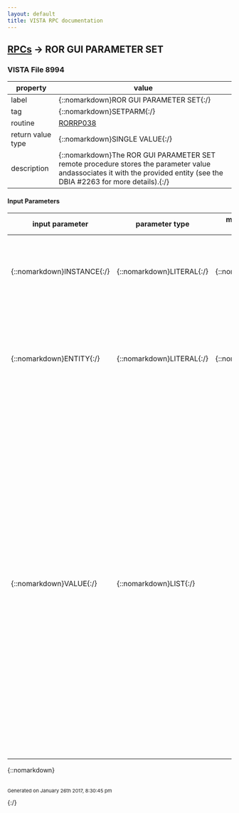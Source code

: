 ```yaml
---
layout: default
title: VISTA RPC documentation
---
```




## [RPCs](TableOfContent.md) &#8594; ROR GUI PARAMETER SET 



### VISTA File 8994 


 property | value 
--- | --- 
 label | {::nomarkdown}ROR GUI PARAMETER SET{:/}
 tag | {::nomarkdown}SETPARM{:/}
 routine | [RORRP038](http://code.osehra.org/dox/Routine_RORRP038_source.html)
 return value type | {::nomarkdown}SINGLE VALUE{:/}
 description | {::nomarkdown}The ROR GUI PARAMETER SET remote procedure stores the parameter value andassociates it with the provided entity (see the DBIA #2263 for more details).{:/}

#### Input Parameters

| input parameter | parameter type | maximum data length | required | description | 
| --- | --- | --- | --- | --- | 
| {::nomarkdown}INSTANCE{:/} | {::nomarkdown}LITERAL{:/} | {::nomarkdown}91{:/} | {::nomarkdown}true{:/} | {::nomarkdown}The INSTANCE parameter defines the instance name of the GUI parameter. It can also contain the parameter name as the second \^\-piece (by default, the \ROR GUI PARAMETER\ is used).{:/} | 
| {::nomarkdown}ENTITY{:/} | {::nomarkdown}LITERAL{:/} | {::nomarkdown}30{:/} |  | {::nomarkdown}The ENTITY parameter defines the context that the parameter value isassociated with. By default ($G(ENTITY)=\\), the \USR\ (user settings)value is used (see the DBIA #2263 for more details). The other value thatis used most often is the \PKG\ (package settings).{:/} | 
| {::nomarkdown}VALUE{:/} | {::nomarkdown}LIST{:/} |  |  | {::nomarkdown}The VALUE parameter defines the value of the GUI parameter. It should beeither a literal (string value) or a list (text value). You can use the \@\ value to delete the parameter.  NOTE: The list (the Mult property) should not contain       the 0 subscript (it will not be stored). Example #1 (string value):   RPCBroker.Param[0].Value := 'MAIN FORM POS';  RPCBroker.Param[0].PType := literal;  RPCBroker.Param[1].Value := '';  RPCBroker.Param[1].PType := literal;  RPCBroker.Param[2].Value := '5,5,400,250';  RPCBroker.Param[2].PType := literal; Example #2 (text value):   RPCBroker.Param[0].Value := 'COM PORT SETTINGS';  RPCBroker.Param[0].PType := literal;  RPCBroker.Param[1].Value := 'PKG';  RPCBroker.Param[1].PType := literal;  RPCBroker.Param[2].Mult[1] := 'Port=COM1';  RPCBroker.Param[2].Mult[2] := 'Baud=19200';  RPCBroker.Param[2].PType := list;{:/} | 

{::nomarkdown} <br/><br/><p style="font-size: 11px">Generated on January 26th 2017, 8:30:45 pm</p>{:/}